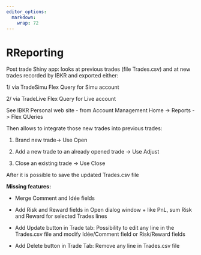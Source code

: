 ```yaml
---
editor_options: 
  markdown: 
    wrap: 72
---
```


# RReporting

Post trade Shiny app: looks at previous trades (file Trades.csv) and at
new trades recorded by IBKR and exported either:

1/ via TradeSimu Flex Query for Simu account

2/ via TradeLive Flex Query for Live account

See IBKR Personal web site - from Account Management Home -\> Reports
-\> Flex QUeries

Then allows to integrate those new trades into previous trades:

1.  Brand new trade-\> Use Open

2.  Add a new trade to an already opened trade -\> Use Adjust

3.  Close an existing trade -\> Use Close

After it is possible to save the updated Trades.csv file

**Missing features:**

-   Merge Comment and Idée fields

-   Add Risk and Reward fields in Open dialog window + like PnL, sum
    Risk and Reward for selected Trades lines

-   Add Update button in Trade tab: Possibility to edit any line in the
    Trades.csv file and modify Idée/Comment field or Risk/Reward fields

-   Add Delete button in Trade Tab: Remove any line in Trades.csv file
